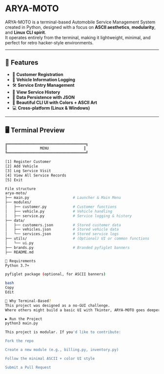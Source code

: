 # ARYA-MOTO


ARYA-MOTO is a terminal-based Automobile Service Management System created in Python, designed with a focus on **ASCII aesthetics**, **modularity**, and **Linux CLI spirit**.  
It operates entirely from the terminal, making it lightweight, minimal, and perfect for retro hacker-style environments.

---

## 🧰 Features

- 📇 **Customer Registration**
- 🚗 **Vehicle Information Logging**
- 🛠️ **Service Entry Management**
- 📖 **View Service History**
- 💾 **Data Persistence with JSON**
- 🎨 **Beautiful CLI UI with Colors + ASCII Art**
- 💻 **Cross-platform (Linux & Windows)**

---

## 🖥️ Terminal Preview

```bash
╔════════════════════════════════════╗
║               MENU                ║
╚════════════════════════════════════╝

[1] Register Customer
[2] Add Vehicle
[3] Log Service Visit
[4] View All Service Records
[5] Exit

File structure
arya-moto/
├── main.py                    # Launcher & Main Menu
├── modules/
│   ├── customer.py            # Customer functions
│   ├── vehicle.py             # Vehicle handling
│   ├── service.py             # Service logging & history
├── data/
│   ├── customers.json         # Stored customer data
│   ├── vehicles.json          # Stored vehicle data
│   └── services.json          # Stored service logs
├── utils/                     # (Optional) UI or common functions
│   └── ui.py
├── brands.py                  # Branded pyfiglet banners
├── README.md

🐍 Requirements
Python 3.7+

pyfiglet package (optional, for ASCII banners)

bash
Copy
Edit

🔐 Why Terminal-Based?
This project was designed as a no-GUI challenge.
Where others might build a basic UI with Tkinter, ARYA-MOTO goes deeper, creating a full CLI experience with the feel of an elite black-ops dashboard.

▶️ Run the Project
python3 main.py

This project is modular. If you'd like to contribute:

Fork the repo

Create a new module (e.g., billing.py, inventory.py)

Follow the minimal ASCII + color UI style

Submit a Pull Request

